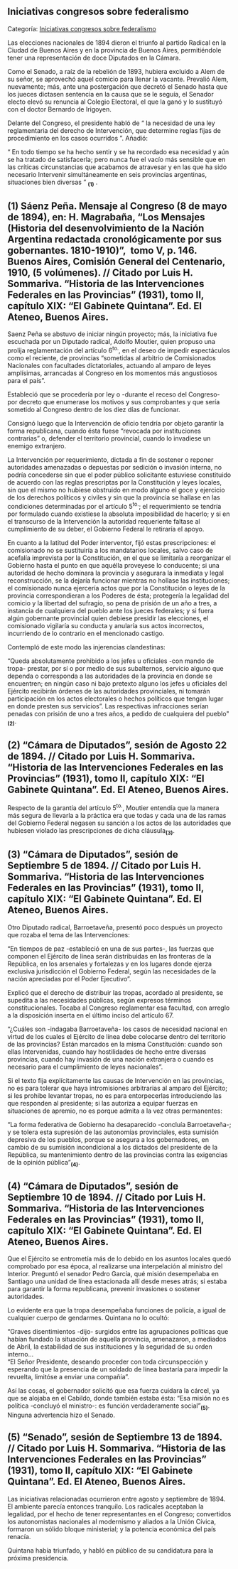 ## Iniciativas congresos sobre federalismo

Categoría: [Iniciativas congresos sobre federalismo](http://descubrircorrientes.com.ar/2012/index.php/4623-corrientes-en-la-familia-argentina-1870-a-la-actualidad/gobiernos-autonomistas-de-gallino-a-ruiz-1880-1897/el-gabinete-quintana-politica-represiva/iniciativas-congresales-sobre-federalismo)

Las elecciones nacionales de 1894 dieron el triunfo al partido Radical en la Ciudad de Buenos Aires y en la provincia de Buenos Aires, permitiéndole tener una representación de doce Diputados en la Cámara.

Como el Senado, a raíz de la rebelión de 1893, hubiera excluido a Alem de su señor, se aprovechó aquel comicio para llenar la vacante. Prevalió Alem, nuevamente; más, ante una postergación que decretó el Senado hasta que los jueces dictasen sentencia en la causa que se le seguía, el Senador electo elevó su renuncia al Colegio Electoral, el que la ganó y lo sustituyó con el doctor Bernardo de Irigoyen.

Delante del Congreso, el presidente habló de “ la necesidad de una ley reglamentaria del derecho de Intervención, que determine reglas fijas de procedimiento en los casos ocurridos ”. Añadió:

“ En todo tiempo se ha hecho sentir y se ha recordado esa necesidad y aún se ha tratado de satisfacerla; pero nunca fue el vacío más sensible que en las críticas circunstancias que acabamos de atravesar y en las que ha sido necesario Intervenir simultáneamente en seis provincias argentinas, situaciones bien diversas ” <sub><strong><span><span>(1)</span></span></strong></sub> .

## **(1) Sáenz Peña. Mensaje al Congreso (8 de mayo de 1894), en: H. Magrabaña, “Los Mensajes (Historia del desenvolvimiento de la Nación Argentina redactada cronológicamente por sus gobernantes. 1810-1910)”,  tomo V, p. 146. Buenos Aires, Comisión General del Centenario, 1910, (5 volúmenes). // Citado por Luis H. Sommariva. “Historia de las Intervenciones Federales en las Provincias” (1931), tomo II, capítulo XIX: “El Gabinete Quintana”. Ed. El Ateneo, Buenos Aires.**

Saenz Peña se abstuvo de iniciar ningún proyecto; más, la iniciativa fue escuchada por un Diputado radical, Adolfo Moutier, quien propuso una prolija reglamentación del artículo 6<sup>to.</sup>, en el deseo de impedir espectáculos como el reciente, de provincias “sometidas al arbitrio de Comisionados Nacionales con facultades dictatoriales, actuando al amparo de leyes amplísimas, arrancadas al Congreso en los momentos más angustiosos para el país”.

Estableció que se procedería por ley o -durante el receso del Congreso- por decreto que enumerase los motivos y sus comprobantes y que sería sometido al Congreso dentro de los diez días de funcionar.

Consignó luego que la Intervención de oficio tendría por objeto garantir la forma republicana, cuando ésta fuese “revocada por instituciones contrarias” o, defender el territorio provincial, cuando lo invadiese un enemigo extranjero.

La Intervención por requerimiento, dictada a fin de sostener o reponer autoridades amenazadas o depuestas por sedición o invasión interna, no podría concederse sin que el poder público solicitante estuviese constituido de acuerdo con las reglas prescriptas por la Constitución y leyes locales, sin que el mismo no hubiese obstruido en modo alguno el goce y ejercicio de los derechos políticos y civiles y sin que la provincia se hallase en las condiciones determinadas por el artículo 5<sup>to.</sup>; el requerimiento se tendría por formulado cuando existiese la absoluta imposibilidad de hacerlo; y si en el transcurso de la Intervención la autoridad requeriente faltase al cumplimiento de su deber, el Gobierno Federal le retiraría el apoyo.

En cuanto a la latitud del Poder interventor, fijó estas prescripciones: el comisionado no se sustituiría a los mandatarios locales, salvo caso de acefalía imprevista por la Constitución, en el que se limitaría a reorganizar el Gobierno hasta el punto en que aquélla proveyese lo conducente; si una autoridad de hecho dominara la provincia y asegurara la inmediata y legal reconstrucción, se la dejaría funcionar mientras no hollase las instituciones; el comisionado nunca ejercería actos que por la Constitución o leyes de la provincia correspondieran a los Poderes de ésta; protegería la legalidad del comicio y la libertad del sufragio, so pena de prisión de un año a tres, a instancia de cualquiera del pueblo ante los jueces federales; y si fuera algún gobernante provincial quien debiese presidir las elecciones, el comisionado vigilaría su conducta y anularía sus actos incorrectos, incurriendo de lo contrario en el mencionado castigo.

Contempló de este modo las injerencias clandestinas:

“Queda absolutamente prohibido a los jefes u oficiales -con mando de tropa- prestar, por sí o por medio de sus subalternos, servicio alguno que dependa o corresponda a las autoridades de la provincia en donde se encuentren; en ningún caso ni bajo pretexto alguno los jefes u oficiales del Ejército recibirán órdenes de las autoridades provinciales, ni tomarán participación en los actos electorales o hechos políticos que tengan lugar en donde presten sus servicios”. Las respectivas infracciones serían penadas con prisión de uno a tres años, a pedido de cualquiera del pueblo"<sub><strong>(2)</strong></sub>.

## **(2) “Cámara de Diputados”, sesión de Agosto 22 de 1894. // Citado por Luis H. Sommariva. “Historia de las Intervenciones Federales en las Provincias” (1931), tomo II, capítulo XIX: “El Gabinete Quintana”. Ed. El Ateneo, Buenos Aires.**

Respecto de la garantía del artículo 5<sup>to.</sup>, Moutier entendía que la manera más segura de llevarla a la práctica era que todas y cada una de las ramas del Gobierno Federal negasen su sanción a los actos de las autoridades que hubiesen violado las prescripciones de dicha cláusula<sub><strong>(3)</strong></sub>.

## **(3) “Cámara de Diputados”, sesión de Septiembre 5 de 1894. // Citado por Luis H. Sommariva. “Historia de las Intervenciones Federales en las Provincias” (1931), tomo II, capítulo XIX: “El Gabinete Quintana”. Ed. El Ateneo, Buenos Aires.**

Otro Diputado radical, Barroetaveña, presentó poco después un proyecto que rozaba el tema de las Intervenciones:

“En tiempos de paz -estableció en una de sus partes-, las fuerzas que componen el Ejército de línea serán distribuidas en las fronteras de la República, en los arsenales y fortalezas y en los lugares donde ejerza exclusiva jurisdicción el Gobierno Federal, según las necesidades de la nación apreciadas por el Poder Ejecutivo”.

Explicó que el derecho de distribuir las tropas, acordado al presidente, se supedita a las necesidades públicas, según expresos términos constitucionales. Tocaba al Congreso reglamentar esa facultad, con arreglo a la disposición inserta en el último inciso del artículo 67.

“¿Cuáles son -indagaba Barroetaveña- los casos de necesidad nacional en virtud de los cuales el Ejército de línea debe colocarse dentro del territorio de las provincias? Están marcados en la misma Constitución: cuando son ellas Intervenidas, cuando hay hostilidades de hecho entre diversas provincias, cuando hay invasión de una nación extranjera o cuando es necesario para el cumplimiento de leyes nacionales”.

Si el texto fija explícitamente las causas de Intervención en las provincias, no es para tolerar que haya intromisiones arbitrarias al amparo del Ejército; si les prohibe levantar tropas, no es para entorpecerlas introduciendo las que responden al presidente; si las autoriza a equipar fuerzas en situaciones de apremio, no es porque admita a la vez otras permanentes:

“La forma federativa de Gobierno ha desaparecido -concluía Barroetaveña-; y se tolera esta supresión de las autonomías provinciales, esta sumisión depresiva de los pueblos, porque se asegura a los gobernadores, en cambio de su sumisión incondicional a los dictados del presidente de la República, su mantenimiento dentro de las provincias contra las exigencias de la opinión pública”<sub><strong>(4)</strong></sub>.

## **(4) “Cámara de Diputados”, sesión de Septiembre 10 de 1894. // Citado por Luis H. Sommariva. “Historia de las Intervenciones Federales en las Provincias” (1931), tomo II, capítulo XIX: “El Gabinete Quintana”. Ed. El Ateneo, Buenos Aires.**

Que el Ejército se entrometía más de lo debido en los asuntos locales quedó comprobado por esa época, al realizarse una interpelación al ministro del Interior. Preguntó el senador Pedro García, qué misión desempeñaba en Santiago una unidad de línea estacionada allí desde meses atrás; si estaba para garantir la forma republicana, prevenir invasiones o sostener autoridades.

Lo evidente era que la tropa desempeñaba funciones de policía, a igual de cualquier cuerpo de gendarmes. Quintana no lo ocultó:

“Graves disentimientos -dijo- surgidos entre las agrupaciones políticas que habían fundado la situación de aquella provincia, amenazaron, a mediados de Abril, la estabilidad de sus instituciones y la seguridad de su orden interno...  
“El Señor Presidente, deseando proceder con toda circunspección y esperando que la presencia de un soldado de línea bastaría para impedir la revuelta, limitóse a enviar una compañía”.

Así las cosas, el gobernador solicitó que esa fuerza cuidara la cárcel, ya que se alojaba en el Cabildo, donde también estaba ésta: “Esa misión no es política -concluyó el ministro-: es función verdaderamente social”<sub><strong>(5)</strong></sub>. Ninguna advertencia hizo el Senado.

## **(5) “Senado”, sesión de Septiembre 13 de 1894. // Citado por Luis H. Sommariva. “Historia de las Intervenciones Federales en las Provincias” (1931), tomo II, capítulo XIX: “El Gabinete Quintana”. Ed. El Ateneo, Buenos Aires.**

Las iniciativas relacionadas ocurrieron entre agosto y septiembre de 1894. El ambiente parecía entonces tranquilo. Los radicales aceptaban la legalidad, por el hecho de tener representantes en el Congreso; convertidos los autonomistas nacionales al modernismo y aliados a la Unión Cívica, formaron un sólido bloque ministerial; y la potencia económica del país renacía.

Quintana había triunfado, y habló en público de su candidatura para la próxima presidencia.